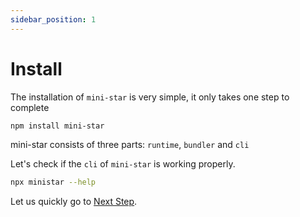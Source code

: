 ```yaml
---
sidebar_position: 1
---
```


# Install

The installation of `mini-star` is very simple, it only takes one step to complete

```bash npm2yarn
npm install mini-star
```

mini-star consists of three parts: `runtime`, `bundler` and `cli`

Let's check if the `cli` of `mini-star` is working properly.

```bash
npx ministar --help
```

Let us quickly go to [Next Step](./createPlugin).
